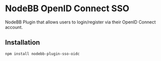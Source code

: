 # NodeBB OpenID Connect SSO

NodeBB Plugin that allows users to login/register via their OpenID Connect account.

## Installation

    npm install nodebb-plugin-sso-oidc